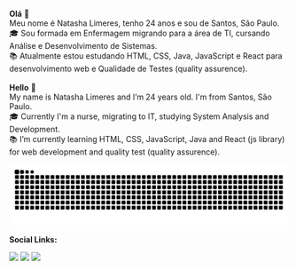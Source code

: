 <b>Olá</b> 👋 <br>
Meu nome é Natasha Limeres, tenho 24 anos e sou de Santos, São Paulo.<br>
🎓 Sou formada em Enfermagem migrando para a área de TI, cursando Análise e Desenvolvimento de Sistemas.<br>
📚 Atualmente estou estudando HTML, CSS, Java, JavaScript e React para desenvolvimento web e Qualidade de Testes (quality assurence). 
<br>
<br>
<b>Hello</b> 👋 <br>
My name is Natasha Limeres and I’m 24 years old. I'm from Santos, São Paulo.<br>
🎓 Currently I'm a nurse, migrating to IT, studying System Analysis and Development.<br>
📚 I’m currently learning HTML, CSS, JavaScript, Java and React (js library) for web development and quality test (quality assurence).
 
![Snake animation](https://github.com/NatashaLimeres/NatashaLimeres/blob/output/github-contribution-grid-snake.svg)

<b>Social Links:</b>
<div>
  <a href="https://instagram.com/natashalimeres" target="_blank"><img src="https://img.shields.io/badge/-Instagram-%23E4405F?style=for-the-badge&logo=instagram&logoColor=white" target="_blank"></a>
  <a href = "mailto:natashaslimeres@gmail.com"><img src="https://img.shields.io/badge/-Gmail-%23333?style=for-the-badge&logo=gmail&logoColor=white" target="_blank"></a>
  <a href="https://www.linkedin.com/in/natasha-limeres-1b0a97232/" target="_blank"><img src="https://img.shields.io/badge/-LinkedIn-%230077B5?style=for-the-badge&logo=linkedin&logoColor=white" target="_blank"></a> 
</div>
